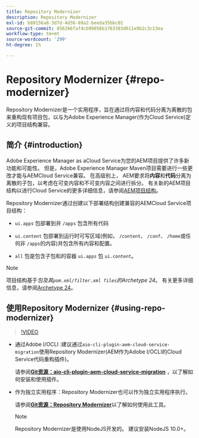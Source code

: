 ```yaml
---
title: Repository Modernizer
description: Repository Modernizer
exl-id: b89156a8-3d7d-4d36-89a2-beeda35bbc01
source-git-commit: 856266faf4cb99056b1763383d611e9b2c3c13ea
workflow-type: tm+mt
source-wordcount: '299'
ht-degree: 1%

---
```


# Repository Modernizer {#repo-modernizer}

Repository Modernizer是一个实用程序，旨在通过将内容和代码分离为离散的包来重构现有项目包，以与为Adobe Experience Manager(作为Cloud Service)定义的项目结构兼容。

## 简介 {#introduction}

Adobe Experience Manager as aCloud Service为您的AEM项目提供了许多新功能和可能性。 但是，Adobe Experience Manager Maven项目需要进行一些更改才能与AEMCloud Service兼容。 在高级别上， AEM要求将&#x200B;**内容**&#x200B;和&#x200B;**代码**&#x200B;分离为离散的子包，以考虑在可变内容和不可变内容之间进行拆分。 有关新的AEM项目结构以进行Cloud Service的更多详细信息，请参阅[AEM项目结构](https://experienceleague.adobe.com/docs/experience-manager-cloud-service/implementing/developing/aem-project-content-package-structure.html)。

Repository Modernizer通过创建以下部署结构创建兼容的AEMCloud Service项目结构：

* `ui.apps` 包部署到并 `/apps` 包含所有代码

* `ui.content` 包部署到运行时可写区域(例如， `/content`、  `/conf`、  `/home`或任何非 `/apps`的内容)并包含所有内容和配置。

* `all` 包是包含子包和的容器 `ui.apps` 包 `ui.content`。

>[!NOTE]
>项目结构基于&#x200B;*包及其`pom.xml/filter.xml files`的Archetype 24*。 有关更多详细信息，请参阅[Archetype 24](https://github.com/adobe/aem-project-archetype)。

## 使用Repository Modernizer {#using-repo-modernizer}

>[!VIDEO](https://video.tv.adobe.com/v/333057/?quality=12&learn=on)

* 通过Adobe I/OCLI :建议通过`aio-cli-plugin-aem-cloud-service-migration`使用Repository Modernizer(AEM作为Adobe I/OCLI的Cloud Service代码重构插件)。

   请参阅&#x200B;**[Git资源：aio-cli-plugin-aem-cloud-service-migration](https://github.com/adobe/aio-cli-plugin-aem-cloud-service-migration#introduction)** ，以了解如何安装和使用插件。

* 作为独立实用程序：Repository Modernizer也可以作为独立实用程序执行。

   请参阅&#x200B;**[Git资源：Repository Modernizer](https://github.com/adobe/aem-cloud-service-source-migration/tree/master/packages/repository-modernizer)**&#x200B;以了解如何使用此工具。

   >[!NOTE]
   >
   >Repository Modernizer是使用NodeJS开发的。 建议安装NodeJS 10.0+。
